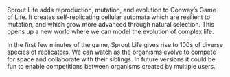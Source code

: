 Sprout Life adds reproduction, mutation, and evolution to Conway’s Game of Life. It creates self-replicating cellular automata which are resilient to mutation, and which grow more advanced through natural selection. This opens up a new world where we can model the evolution of complex life.

In the first few minutes of the game, Sprout Life gives rise to 100s of diverse species of replicators. We can watch as the organisms evolve to compete for space and collaborate with their siblings. In future versions it could be fun to enable competitions between organisms created by multiple users.

